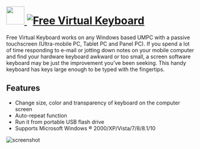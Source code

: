 # [<img src="https://cdn.jsdelivr.net/gh/chocolatey-community/chocolatey-coreteampackages@a0565cd6b355c37eeee58202b0410530d5381901/icons/free-virtual-keyboard.png" height="48" width="48" /> ![Free Virtual Keyboard](https://img.shields.io/chocolatey/v/free-virtual-keyboard.svg?label=Free%20Virtual%20Keyboard&style=for-the-badge)](https://chocolatey.org/packages/free-virtual-keyboard)


Free Virtual Keyboard works on any Windows based UMPC with a passive touchscreen (Ultra-mobile PC, Tablet PC and Panel PC). If you spend a lot of time responding to e-mail or jotting down notes on your mobile computer and find your hardware keyboard awkward or too small, a screen software keyboard may be just the improvement you've been seeking. This handy keyboard has keys large enough to be typed with the fingertips.

## Features

- Change size, color and transparency of keyboard on the computer screen
- Auto-repeat function
- Run it from portable USB flash drive
- Supports Microsoft Windows ® 2000/XP/Vista/7/8/8.1/10

![screenshot](https://cdn.rawgit.com/chocolatey/chocolatey-coreteampackages/fa61e4661273bf0df8b3c36dc07491e00c0aa145/automatic/free-virtual-keyboard/screenshot.png)

